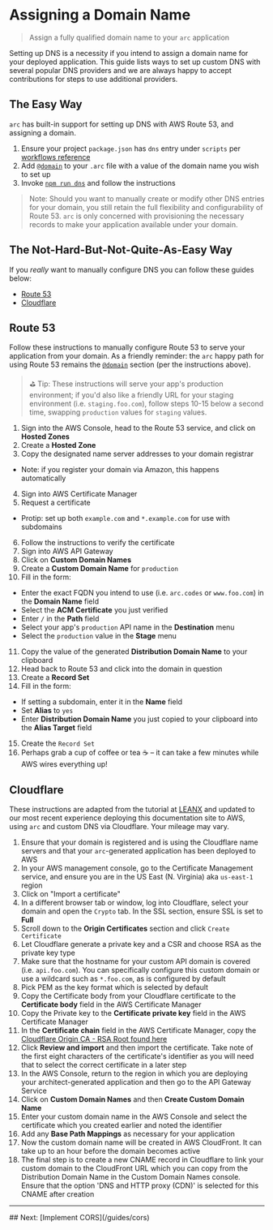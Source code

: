 # Assigning a Domain Name

> Assign a fully qualified domain name to your `arc` application

Setting up DNS is a necessity if you intend to assign a domain name for your deployed application. This guide lists ways to set up custom DNS with several popular DNS providers and we are always happy to accept contributions for steps to use additional providers.

## The Easy Way
`arc` has built-in support for setting up DNS with AWS Route 53, and assigning a domain.

1. Ensure your project `package.json` has `dns` entry under `scripts` per [workflows reference](/reference/npm-run-scripts)
2. Add [`@domain`](/reference/domain) to your `.arc` file with a value of the domain name you wish to set up
3. Invoke [`npm run dns`](/reference/arc-dns) and follow the instructions

> Note: Should you want to manually create or modify other DNS entries for your domain, you still retain the full flexibility and configurability of Route 53. `arc` is only concerned with provisioning the necessary records to make your application available under your domain.

## The Not-Hard-But-Not-Quite-As-Easy Way

If you _really_ want to manually configure DNS you can follow these guides below:

* [Route 53](#route-53)
* [Cloudflare](#cloudflare) 

<a name="route-53"></a>
## Route 53

Follow these instructions to manually configure Route 53 to serve your application from your domain. As a friendly reminder: the `arc` happy path for using Route 53 remains the [`@domain`](/reference/domain) section (per the instructions above).

> ⛳️ Tip: These instructions will serve your app's production environment; if you'd also like a friendly URL for your staging environment (i.e. `staging.foo.com`), follow steps 10-15 below a second time, swapping `production` values for `staging` values.

1. Sign into the AWS Console, head to the Route 53 service, and click on **Hosted Zones**
2. Create a **Hosted Zone**
3. Copy the designated name server addresses to your domain registrar
  - Note: if you register your domain via Amazon, this happens automatically
4. Sign into AWS Certificate Manager
5. Request a certificate
  - Protip: set up both `example.com` and `*.example.com` for use with subdomains
6. Follow the instructions to verify the certificate
7. Sign into AWS API Gateway
8. Click on **Custom Domain Names**
9. Create a **Custom Domain Name** for `production`
10. Fill in the form:
  - Enter the exact FQDN you intend to use (i.e. `arc.codes` or `www.foo.com`) in the **Domain Name** field
  - Select the **ACM Certificate** you just verified
  - Enter `/` in the **Path** field
  - Select your app's `production` API name in the **Destination** menu
  - Select the `production` value in the **Stage** menu
11. Copy the value of the generated **Distribution Domain Name** to your clipboard
12. Head back to Route 53 and click into the domain in question
13. Create a **Record Set**
14. Fill in the form:
  - If setting a subdomain, enter it in the **Name** field
  - Set **Alias** to `yes`
  - Enter **Distribution Domain Name** you just copied to your clipboard into the **Alias Target** field
15. Create the `Record Set`
16. Perhaps grab a cup of coffee or tea ☕️ – it can take a few minutes while AWS wires everything up!

<a name="cloudflare"></a>
## Cloudflare

These instructions are adapted from the tutorial at [LEANX](http://www.leanx.eu/tutorials/set-up-amazons-api-gateway-custom-domain-with-cloudflare) and updated to our most recent experience deploying this documentation site to AWS, using `arc` and custom DNS via Cloudflare. Your mileage may vary.

1. Ensure that your domain is registered and is using the Cloudflare name servers and that your `arc`-generated application has been deployed to AWS
2. In your AWS management console, go to the Certificate Management service, and ensure you are in the US East (N. Virginia) aka `us-east-1` region
3. Click on "Import a certificate"
4. In a different browser tab or window, log into Cloudflare, select your domain and open the `Crypto` tab. In the SSL section, ensure SSL is set to **Full**
5. Scroll down to the **Origin Certificates** section and click `Create Certificate`
6. Let Cloudflare generate a private key and a CSR and choose RSA as the private key type
7. Make sure that the hostname for your custom API domain is covered (i.e. `api.foo.com`). You can specifically configure this custom domain or use a wildcard such as `*.foo.com`, as is configured by default
8. Pick PEM as the key format which is selected by default
9. Copy the Certificate body from your Cloudflare certificate to the **Certificate body** field in the AWS Certificate Manager
10. Copy the Private key to the **Certificate private key** field in the AWS Certificate Manager
11. In the **Certificate chain** field in the AWS Certificate Manager, copy the [Cloudflare Origin CA - RSA Root found here](https://support.cloudflare.com/hc/en-us/articles/218689638-What-are-the-root-certificate-authorities-CAs-used-with-CloudFlare-Origin-CA-)
12. Click **Review and import** and then import the certificate. Take note of the first eight characters of the certificate's identifier as you will need that to select the correct certificate in a later step
13. In the AWS Console, return to the region in which you are deploying your architect-generated application and then go to the API Gateway Service
14. Click on **Custom Domain Names** and then **Create Custom Domain Name**
15. Enter your custom domain name in the AWS Console and select the certificate which you created earlier and noted the identifier
16. Add any **Base Path Mappings** as necessary for your application
17. Now the custom domain name will be created in AWS CloudFront. It can take up to an hour before the domain becomes active
18. The final step is to create a new CNAME record in Cloudflare to link your custom domain to the CloudFront URL which you can copy from the Distribution Domain Name in the Custom Domain Names console. Ensure that the option 'DNS and HTTP proxy (CDN)' is selected for this CNAME after creation

<hr>
## Next: [Implement CORS](/guides/cors)
